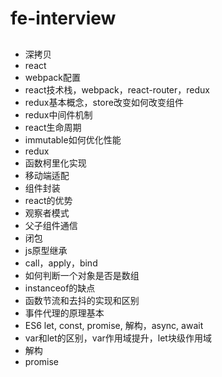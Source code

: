 # fe-interview

##

* 深拷贝
* react
* webpack配置
* react技术栈，webpack，react-router，redux
* redux基本概念，store改变如何改变组件
* redux中间件机制
* react生命周期
* immutable如何优化性能
* redux
* 函数柯里化实现
* 移动端适配
* 组件封装
* react的优势
* 观察者模式
* 父子组件通信
* 闭包
* js原型继承
* call，apply，bind
* 如何判断一个对象是否是数组
* instanceof的缺点
* 函数节流和去抖的实现和区别
* 事件代理的原理基本
* ES6 let, const, promise, 解构，async, await
* var和let的区别，var作用域提升，let块级作用域
* 解构
* promise